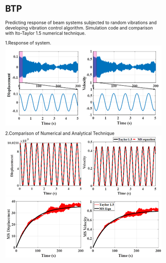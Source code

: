 # BTP
Predicting response of beam systems subjected to random vibrations and developing vibration control algorithm. Simulation code and comparison with Ito-Taylor 1.5 numerical technique.


1.Response of system.
![alt text](image-1.png)


2.Comparison of Numerical and Analytical Technique
![alt text](image-2.png)
![alt text](image.png)

